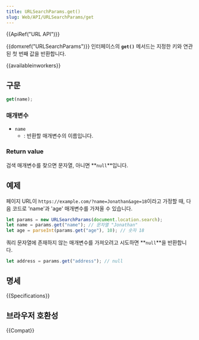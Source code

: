 ```yaml
---
title: URLSearchParams.get()
slug: Web/API/URLSearchParams/get
---
```


{{ApiRef("URL API")}}

{{domxref("URLSearchParams")}} 인터페이스의 **`get()`** 메서드는 지정한 키와 연관된 첫 번째 값을 반환합니다.

{{availableinworkers}}

## 구문

```js
get(name);
```

### 매개변수

- `name`
  - : 반환할 매개변수의 이름입니다.

### Return value

검색 매개변수를 찾으면 문자열, 아니면 **`null`**입니다.

## 예제

페이지 URL이 `https://example.com/?name=Jonathan&age=18`이라고 가정할 때, 다음 코드로 'name'과 'age' 매개변수를 가져올 수 있습니다.

```js
let params = new URLSearchParams(document.location.search);
let name = params.get("name"); // 문자열 "Jonathan"
let age = parseInt(params.get("age"), 10); // 숫자 18
```

쿼리 문자열에 존재하지 않는 매개변수를 가져오려고 시도하면 **`null`**을 반환합니다.

```js
let address = params.get("address"); // null
```

## 명세

{{Specifications}}

## 브라우저 호환성

{{Compat}}
